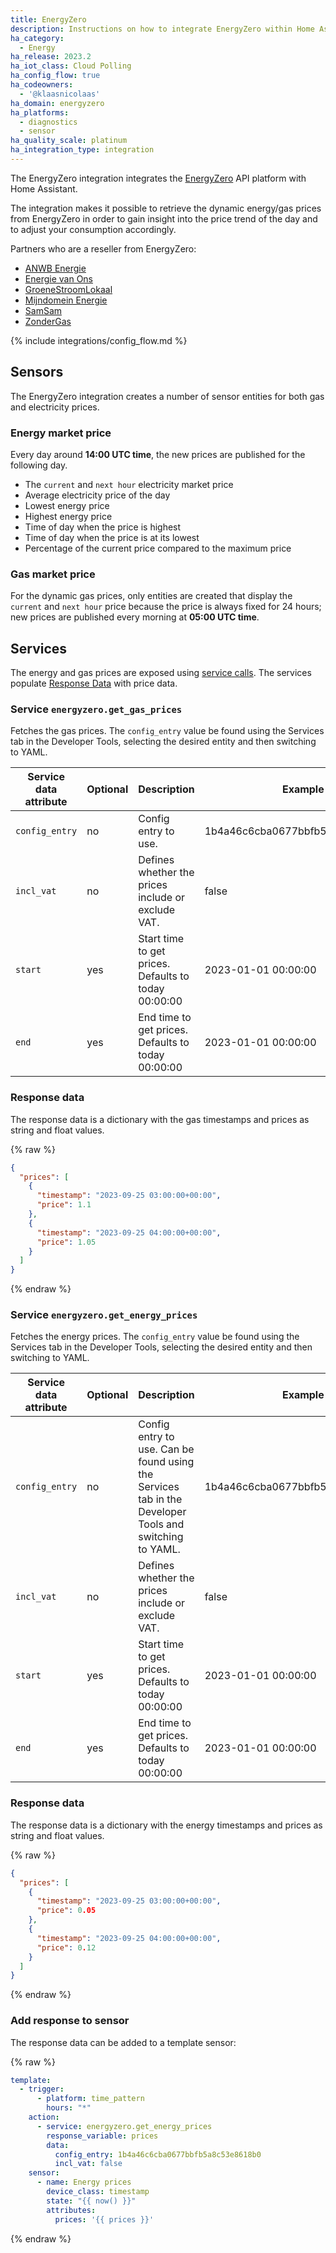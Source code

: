 ```yaml
---
title: EnergyZero
description: Instructions on how to integrate EnergyZero within Home Assistant.
ha_category:
  - Energy
ha_release: 2023.2
ha_iot_class: Cloud Polling
ha_config_flow: true
ha_codeowners:
  - '@klaasnicolaas'
ha_domain: energyzero
ha_platforms:
  - diagnostics
  - sensor
ha_quality_scale: platinum
ha_integration_type: integration
---
```


The EnergyZero integration integrates the [EnergyZero](https://www.energyzero.nl/) API platform with Home Assistant.

The integration makes it possible to retrieve the dynamic energy/gas prices
from EnergyZero in order to gain insight into the price trend of the day and
to adjust your consumption accordingly.

Partners who are a reseller from EnergyZero:

- [ANWB Energie](https://www.anwb.nl/huis/energie/anwb-energie)
- [Energie van Ons](https://www.energie.vanons.org)
- [GroeneStroomLokaal](https://www.groenestroomlokaal.nl)
- [Mijndomein Energie](https://www.mijndomein.nl/energie)
- [SamSam](https://www.samsam.nu)
- [ZonderGas](https://www.zondergas.nu)

{% include integrations/config_flow.md %}

## Sensors

The EnergyZero integration creates a number of sensor entities for both gas and electricity prices.

### Energy market price

Every day around **14:00 UTC time**, the new prices are published for the following day.

- The `current` and `next hour` electricity market price
- Average electricity price of the day
- Lowest energy price
- Highest energy price
- Time of day when the price is highest
- Time of day when the price is at its lowest
- Percentage of the current price compared to the maximum price

### Gas market price

For the dynamic gas prices, only entities are created that display the
`current` and `next hour` price because the price is always fixed for
24 hours; new prices are published every morning at **05:00 UTC time**.

## Services

The energy and gas prices are exposed using [service calls](/docs/scripts/service-calls/). The services populate [Response Data](/docs/scripts/service-calls#use-templates-to-handle-response-data) with price data.

### Service `energyzero.get_gas_prices`

Fetches the gas prices. The `config_entry` value be found using the Services tab in the Developer Tools, selecting the desired entity and then switching to YAML.

| Service data attribute | Optional | Description | Example |
| ---------------------- | -------- | ----------- | --------|
| `config_entry` | no | Config entry to use. | 1b4a46c6cba0677bbfb5a8c53e8618b0
| `incl_vat` | no | Defines whether the prices include or exclude VAT. | false
| `start` | yes | Start time to get prices. Defaults to today 00:00:00 | 2023-01-01 00:00:00
| `end` | yes | End time to get prices. Defaults to today 00:00:00 | 2023-01-01 00:00:00

### Response data

The response data is a dictionary with the gas timestamps and prices as string and float values.

{% raw %}

```json
{
  "prices": [
    {
      "timestamp": "2023-09-25 03:00:00+00:00",
      "price": 1.1
    },
    {
      "timestamp": "2023-09-25 04:00:00+00:00",
      "price": 1.05
    }
  ]
}

```

{% endraw %}

### Service `energyzero.get_energy_prices`

Fetches the energy prices. The `config_entry` value be found using the Services tab in the Developer Tools, selecting the desired entity and then switching to YAML.

| Service data attribute | Optional | Description | Example |
| ---------------------- | -------- | ----------- | --------|
| `config_entry` | no | Config entry to use. Can be found using the Services tab in the Developer Tools and switching to YAML. | 1b4a46c6cba0677bbfb5a8c53e8618b0
| `incl_vat` | no | Defines whether the prices include or exclude VAT. | false
| `start` | yes | Start time to get prices. Defaults to today 00:00:00 | 2023-01-01 00:00:00
| `end` | yes | End time to get prices. Defaults to today 00:00:00 | 2023-01-01 00:00:00

### Response data

The response data is a dictionary with the energy timestamps and prices as string and float values.

{% raw %}

```json
{
  "prices": [
    {
      "timestamp": "2023-09-25 03:00:00+00:00",
      "price": 0.05
    },
    {
      "timestamp": "2023-09-25 04:00:00+00:00",
      "price": 0.12
    }
  ]
}
```

{% endraw %}

### Add response to sensor

The response data can be added to a template sensor:

{% raw %}

```yaml
template:
  - trigger:
      - platform: time_pattern
        hours: "*"
    action:
      - service: energyzero.get_energy_prices
        response_variable: prices
        data:
          config_entry: 1b4a46c6cba0677bbfb5a8c53e8618b0
          incl_vat: false
    sensor:
      - name: Energy prices
        device_class: timestamp
        state: "{{ now() }}"
        attributes:
          prices: '{{ prices }}'
```

{% endraw %}
